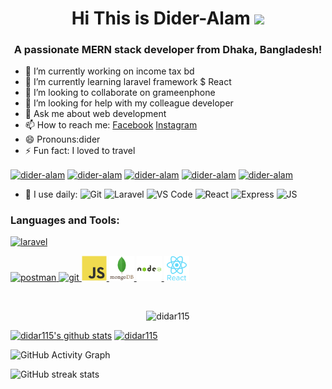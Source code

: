 
<h1 align="center">Hi This is Dider-Alam <img src="https://media.giphy.com/media/hvRJCLFzcasrR4ia7z/giphy.gif" width="40px">
</h1>
<h3 align="center">A passionate MERN stack developer from Dhaka, Bangladesh!</h3>

- 🔭 I’m currently working on income tax bd
- 🌱 I’m currently learning laravel framework $ React
- 👯 I’m looking to collaborate on grameenphone
- 🤔 I’m looking for help with my colleague developer
- 💬 Ask me about web development
- 📫 How to reach me: <a href="facebook.com/didaralam115" target="_blank">Facebook</a> <a href="https://www.instagram.com/didar.alam07/">Instagram</a>
- 😄 Pronouns:dider
- ⚡ Fun fact: I loved to travel

<a href="https://www.linkedin.com/in/dider-alam-180688176/" target="blank"><img align="center" src="https://www.vectorlogo.zone/logos/linkedin/linkedin-icon.svg" alt="dider-alam" height="30" width="40" /></a>
<a href="https://www.facebook.com/didaralam115/" target="blank"><img align="center" src="https://www.vectorlogo.zone/logos/facebook/facebook-official.svg" alt="dider-alam" height="30" width="40" /></a>
<a href="https://www.hackerrank.com/dider_alam115" target="blank"><img align="center" src="https://cdn.jsdelivr.net/npm/simple-icons@3.0.1/icons/hackerrank.svg" alt="dider-alam" height="30" width="40" /></a>
<a href="https://codeforces.com/profile/dider115" target="blank"><img align="center" src="https://cdn.jsdelivr.net/npm/simple-icons@3.0.1/icons/codeforces.svg" alt="dider-alam" height="30" width="40" /></a>
<a href="https://codeforces.com/profile/dider115" target="blank"><img align="center" src="https://www.vectorlogo.zone/logos/youtube/youtube-icon.svg" alt="dider-alam" height="30" width="40" /></a>




- 🚀 I use daily:
![Git](https://img.shields.io/badge/-Git-black?style=plastic&logo=git)
![Laravel](https://img.shields.io/badge/-laravel-8fcfd1?style=plastic&logo=laravel)
![VS Code](https://img.shields.io/badge/-VS%20Code-007ACC?style=plastic&logo=visual-studio-code)
![React](https://img.shields.io/badge/-React%20-007ACC?style=plastic&logo=react)
![Express](https://img.shields.io/badge/-express%20-007ACC?style=plastic&logo=express)
![JS](https://img.shields.io/badge/-JS%20-007ACC?style=plastic&logo=javascript)

<h3 align="left">Languages and Tools:</h3>
<p align="left"> <a href="https://firebase.google.com/" target="_blank"> <img src="https://www.vectorlogo.zone/logos/laravel/laravel-icon.svg" alt="laravel" width="40" height="40"/> </a><p align="left"> <a href="https://firebase.google.com/" target="_blank"> <img src="https://www.vectorlogo.zone/logos/getpostman/getpostman-icon.svg" alt="postman" width="40" height="40"/> </a> <a href="https://git-scm.com/" target="_blank"> <img src="https://www.vectorlogo.zone/logos/git-scm/git-scm-icon.svg" alt="git" width="40" height="40"/> </a> <a href="https://developer.mozilla.org/en-US/docs/Web/JavaScript" target="_blank"> <img src="https://raw.githubusercontent.com/devicons/devicon/master/icons/javascript/javascript-original.svg" alt="javascript" width="40" height="40"/> </a> <a href="https://www.mongodb.com/" target="_blank"> <img src="https://raw.githubusercontent.com/devicons/devicon/master/icons/mongodb/mongodb-original-wordmark.svg" alt="mongodb" width="40" height="40"/> </a> <a href="https://nodejs.org" target="_blank"> <img src="https://raw.githubusercontent.com/devicons/devicon/master/icons/nodejs/nodejs-original-wordmark.svg" alt="nodejs" width="40" height="40"/> </a> <a href="https://reactjs.org/" target="_blank"> <img src="https://raw.githubusercontent.com/devicons/devicon/master/icons/react/react-original-wordmark.svg" alt="react" width="40" height="40"/> </a> </p> <br>

<p align="center"> <img src="https://komarev.com/ghpvc/?username=didar115" alt="didar115" /> </p>

[![didar115's github stats](https://github-readme-stats.vercel.app/api?username=didar115&theme=dark&show_icons=true)](https://github.com/didar115)
<a href="">
  <img align="end" src="https://github-readme-stats.vercel.app/api/top-langs/?username=didar115&layout=compact&theme=radical" alt="didar115"/>
</a>



![GitHub Activity Graph](https://activity-graph.herokuapp.com/graph?username=didar115)  


![GitHub streak stats](https://github-readme-streak-stats.herokuapp.com/?user=didar115&theme=dark&show_icons=true)  



